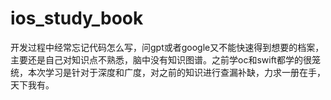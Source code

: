# ios_study_book
开发过程中经常忘记代码怎么写，问gpt或者google又不能快速得到想要的档案，主要还是自己对知识点不熟悉，脑中没有知识图谱。之前学oc和swift都学的很笼统，本次学习是针对于深度和广度，对之前的知识进行查漏补缺，力求一册在手，天下我有。
